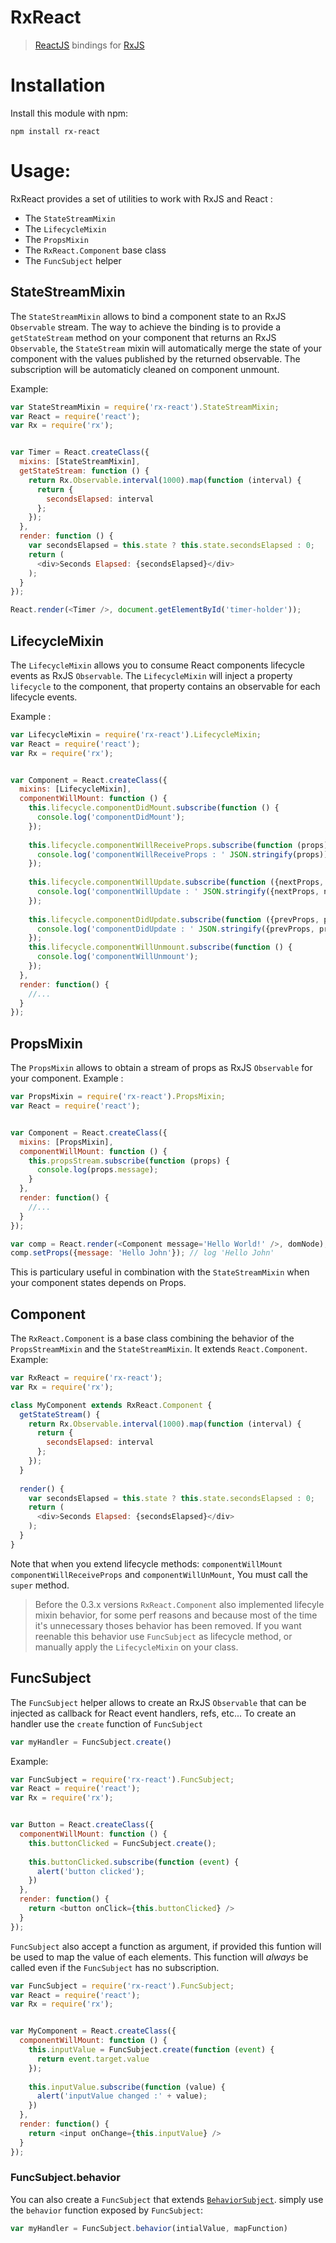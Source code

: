 # RxReact

>  [ReactJS](http://facebook.github.io/react/) bindings for [RxJS](https://github.com/Reactive-Extensions/RxJS)


# Installation

Install this module with npm: 

```
npm install rx-react
```

# Usage: 

RxReact provides a set of utilities to work with RxJS and React : 

* The `StateStreamMixin`
* The `LifecycleMixin`
* The `PropsMixin`
* The `RxReact.Component` base class
* The `FuncSubject` helper



## StateStreamMixin

The `StateStreamMixin` allows to bind a component state to an RxJS `Observable` stream. 
The way to achieve the binding is to provide a `getStateStream` method on your component that returns an RxJS `Observable`, the `StateStream` mixin will automatically merge the state of your component with the values published by the returned observable. The subscription will be automaticly cleaned on component unmount.

Example: 

```javascript
var StateStreamMixin = require('rx-react').StateStreamMixin;
var React = require('react');
var Rx = require('rx');


var Timer = React.createClass({
  mixins: [StateStreamMixin],
  getStateStream: function () {
    return Rx.Observable.interval(1000).map(function (interval) {
      return {
        secondsElapsed: interval
      };
    });
  },
  render: function () {
    var secondsElapsed = this.state ? this.state.secondsElapsed : 0;
    return (
      <div>Seconds Elapsed: {secondsElapsed}</div>
    );
  }
});

React.render(<Timer />, document.getElementById('timer-holder'));
```


## LifecycleMixin

The `LifecycleMixin` allows you to consume React components lifecycle events as RxJS `Observable`.
The `LifecycleMixin` will inject a property `lifecycle` to the component, that property contains an observable for each lifecycle events.

Example : 

```javascript
var LifecycleMixin = require('rx-react').LifecycleMixin;
var React = require('react');
var Rx = require('rx');


var Component = React.createClass({
  mixins: [LifecycleMixin],
  componentWillMount: function () {
    this.lifecycle.componentDidMount.subscribe(function () {
      console.log('componentDidMount');
    });
    
    this.lifecycle.componentWillReceiveProps.subscribe(function (props) {
      console.log('componentWillReceiveProps : ' JSON.stringify(props));
    });
    
    this.lifecycle.componentWillUpdate.subscribe(function ({nextProps, nextState}) {
      console.log('componentWillUpdate : ' JSON.stringify({nextProps, nextState}));
    });
    
    this.lifecycle.componentDidUpdate.subscribe(function ({prevProps, prevState}) {
      console.log('componentDidUpdate : ' JSON.stringify({prevProps, prevState}));
    });
    this.lifecycle.componentWillUnmount.subscribe(function () {
      console.log('componentWillUnmount');
    });
  },
  render: function() {
    //...
  }
});
```

## PropsMixin

The `PropsMixin` allows to obtain a stream of props as RxJS `Observable` for your component.
Example : 

```javascript
var PropsMixin = require('rx-react').PropsMixin;
var React = require('react');


var Component = React.createClass({
  mixins: [PropsMixin],
  componentWillMount: function () {
    this.propsStream.subscribe(function (props) {
      console.log(props.message);
    }
  },
  render: function() {
    //...
  }
});

var comp = React.render(<Component message='Hello World!' />, domNode); // log 'Hello World!'
comp.setProps({message: 'Hello John'}); // log 'Hello John'
```
This is particulary useful in combination with the `StateStreamMixin` when your component states depends on Props.


## Component

The `RxReact.Component` is a base class combining the behavior of the `PropsStreamMixin` and the `StateStreamMixin`.
It extends `React.Component`.
Example: 

```javascript
var RxReact = require('rx-react');
var Rx = require('rx');

class MyComponent extends RxReact.Component {
  getStateStream() {
    return Rx.Observable.interval(1000).map(function (interval) {
      return {
        secondsElapsed: interval
      };
    });
  }
  
  render() {
    var secondsElapsed = this.state ? this.state.secondsElapsed : 0;
    return (
      <div>Seconds Elapsed: {secondsElapsed}</div>
    );
  }
}
```
Note that when you extend lifecycle methods: `componentWillMount` `componentWillReceiveProps` and `componentWillUnMount`, You must call the `super` method.

> Before the 0.3.x versions `RxReact.Component` also implemented lifecyle mixin behavior, for some perf reasons and because most of the time it's unnecessary thoses behavior has been removed. 
> If you want reenable this behavior  use `FuncSubject` as lifecycle method, or manually apply the `LifecycleMixin` on your class.

## FuncSubject

The `FuncSubject` helper allows to create an RxJS `Observable` that can be injected as callback for React event handlers, refs, etc...
To create an handler use the `create` function of `FuncSubject`

```javascript
var myHandler = FuncSubject.create()
```

Example: 

```javascript
var FuncSubject = require('rx-react').FuncSubject;
var React = require('react');
var Rx = require('rx');


var Button = React.createClass({
  componentWillMount: function () {
    this.buttonClicked = FuncSubject.create();
    
    this.buttonClicked.subscribe(function (event) {
      alert('button clicked');
    })
  },
  render: function() {
    return <button onClick={this.buttonClicked} />
  }
});
```

`FuncSubject` also accept a function as argument,  if provided this funtion will be used to map the value of each elements.
This function will *always* be called even if the `FuncSubject` has no subscription.

```javascript
var FuncSubject = require('rx-react').FuncSubject;
var React = require('react');
var Rx = require('rx');


var MyComponent = React.createClass({
  componentWillMount: function () {
    this.inputValue = FuncSubject.create(function (event) {
      return event.target.value
    });
    
    this.inputValue.subscribe(function (value) {
      alert('inputValue changed :' + value);
    })
  },
  render: function() {
    return <input onChange={this.inputValue} />
  }
});
```

### FuncSubject.behavior

You can also create a `FuncSubject` that extends [`BehaviorSubject`](https://github.com/Reactive-Extensions/RxJS/blob/master/doc/api/subjects/behaviorsubject.md). simply use the `behavior` function exposed by `FuncSubject`: 


```javascript
var myHandler = FuncSubject.behavior(intialValue, mapFunction)
```
